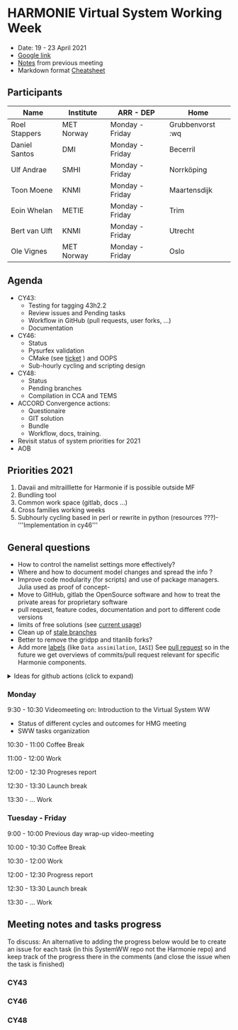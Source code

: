 # HARMONIE Virtual System Working Week

 - Date: 19 - 23 April  2021
 - [Google link](https://meet.google.com/xwx-hhrq-uuy)
 - [Notes](https://hirlam.org/trac/wiki/Meetings/System/Video_Meetings/2021) from previous meeting  
 - Markdown format [Cheatsheet](https://github.com/adam-p/markdown-here/wiki/Markdown-Cheatsheet)  

## Participants

Name              | Institute  | ARR - DEP        |  Home       
---               | ---        | ---              | ---         
Roel Stappers     | MET Norway | Monday - Friday  | Grubbenvorst :wq
Daniel Santos     | DMI        | Monday - Friday  | Becerril     
Ulf Andrae        | SMHI       | Monday - Friday  | Norrköping   
Toon Moene        | KNMI       | Monday - Friday  | Maartensdijk 
Eoin Whelan       | METIE      | Monday - Friday  | Trim         
Bert van Ulft     | KNMI       | Monday - Friday  | Utrecht 
Ole Vignes        | MET Norway | Monday - Friday  | Oslo


##  Agenda 

- CY43:
  - Testing for tagging 43h2.2
  - Review issues and Pending tasks
  - Workflow in GitHub (pull requests, user forks, ...)
  - Documentation
- CY46:
  - Status
  - Pysurfex validation
  - CMake (see [ticket](https://hirlam.org/trac/ticket/188) ) and OOPS
  - Sub-hourly cycling and scripting design
- CY48:
  - Status
  - Pending branches
  - Compilation in CCA and TEMS
- ACCORD Convergence actions: 
  - Questionaire
  - GIT solution
  - Bundle
  - Workflow, docs, training.  
- Revisit status of system priorities for 2021
- AOB

##  Priorities 2021 

   1. Davaii and mitrailllette for Harmonie if is possible outside MF 
   2. Bundling tool 
   3. Common work space (gitlab, docs ...)
   4. Cross families working weeks
   5. Subhourly cycling based in perl or rewrite in python (resources ???)- '''Implementation in cy46'''

##  General questions 

- How to control the namelist settings more effectively?
- Where and how to document model changes and spread the info ?
- Improve code modularity (for scripts) and use of package managers. Julia used as proof of concept- 
- Move to GitHub, gitlab the OpenSource software and how to treat the private areas for proprietary software
- pull request, feature codes, documentation and port to different code versions
- limits of free solutions (see [current usage](https://github.com/organizations/Hirlam/settings/billing))
- Clean up of [stale branches](https://github.com/Hirlam/Harmonie/branches/stale)
- Better to remove the gridpp and titanlib forks?  
- Add more [labels](https://github.com/Hirlam/Harmonie/issues/labels) (like `Data assimilation`, `IASI`) See [pull request](https://github.com/Hirlam/Harmonie/pulls?q=is%3Apr+is%3Aclosed) so in the future we get overviews of  commits/pull request relevant for specific Harmonie components.  
<details><summary>Ideas for github actions (click to expand) </summary><p>

Use `workflow_dispatch` events

See the [Example](https://github.com/roelstappers/Harmonie/actions/workflows/run_at_ecmwf.yml) in my fork and click the `run workflow` button which lets you enter `DTG` `DTEND`

The [action](https://github.com/roelstappers/Harmonie/blob/develop/.github/workflows/run_at_ecmwf.yml) will clone the selected branch and run Harmonie.
The [job](https://github.com/roelstappers/Harmonie/runs/2375694919?check_suite_focus=true) of course fails on my laptop with

```
/home/roel/actions-runner/_work/Harmonie/Harmonie/config-sh/Harmonie: The following start-up files are missing:
./Env_submit, ./Env_system, config-sh/hm_rev
````

A Harmonie user would fork Harmonie, create a branch with changes for his experiment and trigger the `run_at_ecmwf` action to run the experiment at ECMWF.

Note the [self hosted runners](https://github.com/Hirlam/Harmonie/settings/actions/add-new-runner) require GLIBC 2.14 so at ECMWF we have to wait until after the move to bologna. Perhaps someone with access TEMS can give it a try.

Need similar actions to run the testbed at ecmwf (with some option to run only selected configurations), run davaii at MF, run obsmon,epygram, harp


Also see e.g. [this](https://github.com/JuliaLang/julia/pull/40453#issuecomment-819200844) where on a pull request that is expected to impact the performance in Julia they simply write in the comment section 


 ```@nanosoldier runbenchmarks(ALL, vs=":master")```
 
 Which runs the full benchmark (several hours) and get a link to report back as a reply

</p></details>


### Monday  

9:30 - 10:30  Videomeeting on: Introduction to the Virtual System WW
- Status of different cycles and outcomes for HMG meeting
- SWW tasks organization

10:30 - 11:00 Coffee Break

11:00 - 12:00  Work

12:00 - 12:30 Progreses report

12:30 - 13:30 Launch break

13:30 - ...  Work
 
### Tuesday - Friday 

9:00 - 10:00 Previous day wrap-up video-meeting

10:00 - 10:30 Coffee Break

10:30 - 12:00 Work

12:00 - 12:30 Progress report

12:30 - 13:30 Launch break

13:30 - ... Work

## Meeting notes and tasks progress 

To discuss: An alternative to adding the progress below would be to create an issue for each task (in this SystemWW repo not the Harmonie repo) and keep track of the progress there in the comments (and close the issue when the task is finished)

### CY43



### CY46

### CY48
